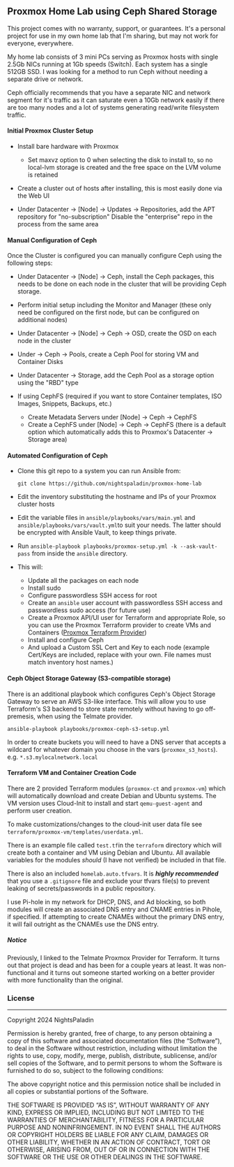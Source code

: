 ## Proxmox Home Lab using Ceph Shared Storage

This project comes with no warranty, support, or guarantees. It's a personal project for use in my own home lab that I'm sharing, but may not work for everyone, everywhere.

My home lab consists of 3 mini PCs serving as Proxmox hosts with single 2.5Gb NICs running at 1Gb speeds (Switch). Each system has a single 512GB SSD. I was looking for a method to run Ceph without needing a separate drive or network.

Ceph officially recommends that you have a separate NIC and network segment for it's traffic as it can saturate even a 10Gb network easily if there are too many nodes and a lot of systems generating read/write filesystem traffic.

#### Initial Proxmox Cluster Setup

- Install bare hardware with Proxmox
  
  - Set maxvz option to 0 when selecting the disk to install to, so no local-lvm storage is created and the free space on the LVM volume is retained

- Create a cluster out of hosts after installing, this is most easily done via the Web UI

- Under Datacenter -> [Node] -> Updates -> Repositories, add the APT repository for "no-subscription"
  Disable the "enterprise" repo in the process from the same area

#### Manual Configuration of Ceph

Once the Cluster is configured you can manually configure Ceph using the following steps:

- Under Datacenter -> [Node] -> Ceph, install the Ceph packages, this needs to be done on each node in the cluster that will be providing Ceph storage.

- Perform initial setup including the Monitor and Manager (these only need be configured on the first node, but can be configured on additional nodes)

- Under Datacenter -> [Node] -> Ceph -> OSD, create the OSD on each node in the cluster

- Under -> Ceph -> Pools, create a Ceph Pool for storing VM and Container Disks

- Under Datacenter -> Storage, add the Ceph Pool as a storage option using the "RBD" type

- If using CephFS (required if you want to store Container templates, ISO Images, Snippets, Backups, etc.)
  
  - Create Metadata Servers under [Node] -> Ceph -> CephFS
  - Create a CephFS under [Node] -> Ceph -> CephFS (there is a default option which automatically adds this to Proxmox's Datacenter -> Storage area)

#### Automated Configuration of Ceph

- Clone this git repo to a system you can run Ansible from:
  
  `git clone https://github.com/nightspaladin/proxmox-home-lab`

- Edit the inventory substituting the hostname and IPs of your Proxmox cluster hosts

- Edit the variable files in `ansible/playbooks/vars/main.yml` and `ansible/playbooks/vars/vault.yml`to suit your needs. The latter should be encrypted with Ansible Vault, to keep things private.

- Run `ansible-playbook playbooks/proxmox-setup.yml -k --ask-vault-pass` from inside the `ansible` directory.

- This will:
  
  - Update all the packages on each node
  - Install sudo
  - Configure passwordless SSH access for root
  - Create an `ansible` user account with passwordless SSH access and passwordless sudo access (for future use)
  - Create a Proxmox API/UI user for Terraform and appropriate Role, so you can use the Proxmox Terraform provider to create VMs and Containers
    ([Proxmox Terraform Provider](https://registry.terraform.io/providers/bpg/proxmox/docs/))
  - Install and configure Ceph
  - And upload a Custom SSL Cert and Key to each node (example Cert/Keys are included, replace with your own. File names must match inventory host names.)

#### Ceph Object Storage Gateway (S3-compatible storage)

There is an additional playbook which configures Ceph's Object Storage Gateway to serve an AWS S3-like interface. This will allow you to use Terraform's S3 backend to store state remotely without having to go off-premesis, when using the Telmate provider.

`ansible-playbook playbooks/proxmox-ceph-s3-setup.yml`

In order to create buckets you will need to have a DNS server that accepts a wildcard for whatever domain you choose in the vars (`proxmox_s3_hosts`). e.g. `*.s3.mylocalnetwork.local`



#### Terraform VM and Container Creation Code

There are 2 provided Terraform modules (`proxmox-ct` and `proxmox-vm`) which will automatically download and create Debian and Ubuntu systems. The VM version uses Cloud-Init to install and start `qemu-guest-agent` and perform user creation. 

To make customizations/changes to the cloud-init user data file see `terraform/proxmox-vm/templates/userdata.yml`.

There is an example file called `test.tf`in the `terraform` directory which will create both a container and VM using Debian and Ubuntu. All available variables for the modules *should* (I have not verified) be included in that file.

There is also an included `homelab.auto.tfvars`. It is ***highly recommended*** that you use a `.gitignore` file and exclude your tfvars file(s) to prevent leaking of secrets/passwords in a public repository.

I use Pi-hole in my network for DHCP, DNS, and Ad blocking, so both modules will create an associated DNS entry and CNAME entries in Pihole, if specified. If attempting to create CNAMEs without the primary DNS entry, it will fail outright as the CNAMEs use the DNS entry.



##### Notice

Previously, I linked to the Telmate Proxmox Provider for Terraform. It turns out that project is dead and has been for a couple years at least. It was non-functional and it turns out someone started working on a better provider with more functionality than the original.

### License

---

Copyright 2024 NightsPaladin

Permission is hereby granted, free of charge, to any person obtaining
a copy of this software and associated documentation files (the
“Software”), to deal in the Software without restriction, including
without limitation the rights to use, copy, modify, merge, publish,
distribute, sublicense, and/or sell copies of the Software, and to
permit persons to whom the Software is furnished to do so, subject to
the following conditions:

The above copyright notice and this permission notice shall be included in all copies or substantial portions of the Software.

THE SOFTWARE IS PROVIDED “AS IS”, WITHOUT WARRANTY OF ANY KIND,
EXPRESS OR IMPLIED, INCLUDING BUT NOT LIMITED TO THE WARRANTIES OF
MERCHANTABILITY, FITNESS FOR A PARTICULAR PURPOSE AND NONINFRINGEMENT.
IN NO EVENT SHALL THE AUTHORS OR COPYRIGHT HOLDERS BE LIABLE FOR ANY
CLAIM, DAMAGES OR OTHER LIABILITY, WHETHER IN AN ACTION OF CONTRACT,
TORT OR OTHERWISE, ARISING FROM, OUT OF OR IN CONNECTION WITH THE
SOFTWARE OR THE USE OR OTHER DEALINGS IN THE SOFTWARE.
